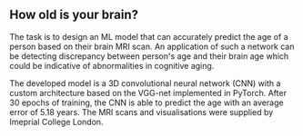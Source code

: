 ## How old is your brain?

The task is to design an ML model that can accurately predict the age of
a person based on their brain MRI scan. An application of such a network
can be detecting discrepancy between person's age and their brain age which
could be indicative of abnormalities in cognitive aging.


The developed model is a 3D convolutional neural network (CNN) with a custom
architecture based on the VGG-net implemented in PyTorch. After 30 epochs of
training, the CNN is able to predict the age with an average error of 5.18 years.
The MRI scans and visualisations were supplied by Imeprial College London.
